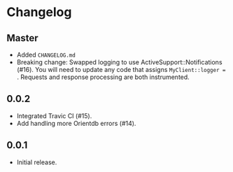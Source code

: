 # Changelog

## Master

* Added `CHANGELOG.md`
* Breaking change: Swapped logging to use ActiveSupport::Notifications (#16). You will need to 
update any code that assigns `MyClient::logger = `. Requests and response processing are
both instrumented.

## 0.0.2

* Integrated Travic CI (#15).
* Add handling more Orientdb errors (#14).

## 0.0.1

* Initial release.
